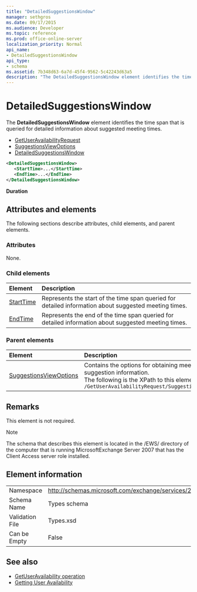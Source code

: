 ```yaml
---
title: "DetailedSuggestionsWindow"
manager: sethgros
ms.date: 09/17/2015
ms.audience: Developer
ms.topic: reference
ms.prod: office-online-server
localization_priority: Normal
api_name:
- DetailedSuggestionsWindow
api_type:
- schema
ms.assetid: 7b348d63-6a7d-45f4-9562-5c42243d63a5
description: "The DetailedSuggestionsWindow element identifies the time span that is queried for detailed information about suggested meeting times."
---
```


# DetailedSuggestionsWindow

The **DetailedSuggestionsWindow** element identifies the time span that is queried for detailed information about suggested meeting times. 
  
- [GetUserAvailabilityRequest](getuseravailabilityrequest.md) 
- [SuggestionsViewOptions](suggestionsviewoptions.md) 
- [DetailedSuggestionsWindow](detailedsuggestionswindow.md)
  
```xml
<DetailedSuggestionsWindow>
   <StartTime>...</StartTime>
   <EndTime>...</EndTime>
</DetailedSuggestionsWindow>
```

 **Duration**
## Attributes and elements

The following sections describe attributes, child elements, and parent elements.
  
### Attributes

None.
  
### Child elements

|**Element**|**Description**|
|:-----|:-----|
|[StartTime](starttime.md) <br/> |Represents the start of the time span queried for detailed information about suggested meeting times.  <br/> |
|[EndTime](endtime.md) <br/> |Represents the end of the time span queried for detailed information about suggested meeting times.  <br/> |
   
### Parent elements

|**Element**|**Description**|
|:-----|:-----|
|[SuggestionsViewOptions](suggestionsviewoptions.md) <br/> |Contains the options for obtaining meeting suggestion information.  <br/> The following is the XPath to this element:  <br/>  `/GetUserAvailabilityRequest/SuggestionViewOptions` <br/> |
   
## Remarks

This element is not required.
  
> [!NOTE]
> The schema that describes this element is located in the /EWS/ directory of the computer that is running MicrosoftExchange Server 2007 that has the Client Access server role installed. 
  
## Element information

|||
|:-----|:-----|
|Namespace  <br/> |http://schemas.microsoft.com/exchange/services/2006/types  <br/> |
|Schema Name  <br/> |Types schema  <br/> |
|Validation File  <br/> |Types.xsd  <br/> |
|Can be Empty  <br/> |False  <br/> |
   
## See also

- [GetUserAvailability operation](getuseravailability-operation.md)
- [Getting User Availability](https://msdn.microsoft.com/library/d4133fcb-9b0f-4e6b-aadf-a389da83516a%28Office.15%29.aspx)

